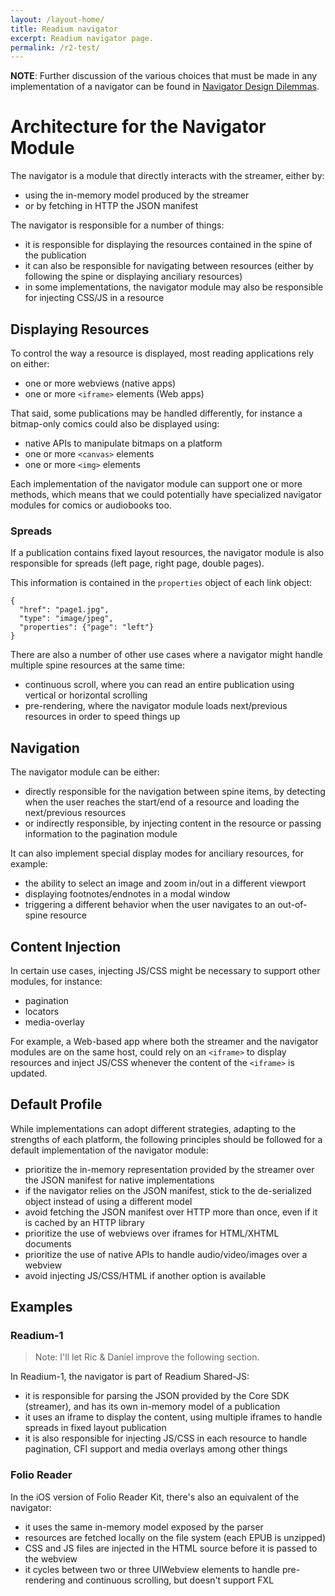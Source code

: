 ```yaml
---
layout: /layout-home/
title: Readium navigator
excerpt: Readium navigator page.
permalink: /r2-test/
---
```

**NOTE**: Further discussion of the various choices that must be made in any implementation of a navigator can be found in [Navigator Design Dilemmas](design-dilemmas.md).

# Architecture for the Navigator Module

The navigator is a module that directly interacts with the streamer, either by:

* using the in-memory model produced by the streamer
* or by fetching in HTTP the JSON manifest

The navigator is responsible for a number of things:

* it is responsible for displaying the resources contained in the spine of the publication
* it can also be responsible for navigating between resources (either by following the spine or displaying anciliary resources)
* in some implementations, the navigator module may also be responsible for injecting CSS/JS in a resource

## Displaying Resources

To control the way a resource is displayed, most reading applications rely on either:

* one or more webviews (native apps)
* one or more `<iframe>` elements (Web apps)

That said, some publications may be handled differently, for instance a bitmap-only comics could also be displayed using:

* native APIs to manipulate bitmaps on a platform
* one or more `<canvas>` elements
* one or more `<img>` elements

Each implementation of the navigator module can support one or more methods, which means that we could potentially have specialized navigator modules for comics or audiobooks too.

### Spreads

If a publication contains fixed layout resources, the navigator module is also responsible for spreads (left page, right page, double pages).

This information is contained in the `properties` object of each link object:

```
{
  "href": "page1.jpg",
  "type": "image/jpeg",
  "properties": {"page": "left"}
}
```

There are also a number of other use cases where a navigator might handle multiple spine resources at the same time:

* continuous scroll, where you can read an entire publication using vertical or horizontal scrolling
* pre-rendering, where the navigator module loads next/previous resources in order to speed things up

## Navigation

The navigator module can be either:

* directly responsible for the navigation between spine items, by detecting when the user reaches the start/end of a resource and loading the next/previous resources
* or indirectly responsible, by injecting content in the resource or passing information to the pagination module

It can also implement special display modes for anciliary resources, for example:

* the ability to select an image and zoom in/out in a different viewport
* displaying footnotes/endnotes in a modal window
* triggering a different behavior when the user navigates to an out-of-spine resource

## Content Injection

In certain use cases, injecting JS/CSS might be necessary to support other modules, for instance:

* pagination
* locators
* media-overlay

For example, a Web-based app where both the streamer and the navigator modules are on the same host, could rely on an `<iframe>` to display resources and inject JS/CSS whenever the content of the `<iframe>` is updated.

## Default Profile

While implementations can adopt different strategies, adapting to the strengths of each platform, the following principles should be followed for a default implementation of the navigator module:

* prioritize the in-memory representation provided by the streamer over the JSON manifest for native implementations
* if the navigator relies on the JSON manifest, stick to the de-serialized object instead of using a different model
* avoid fetching the JSON manifest over HTTP more than once, even if it is cached by an HTTP library
* prioritize the use of webviews over iframes for HTML/XHTML documents
* prioritize the use of native APIs to handle audio/video/images over a webview
* avoid injecting JS/CSS/HTML if another option is available

## Examples

### Readium-1

> Note: I'll let Ric & Daniel improve the following section.

In Readium-1, the navigator is part of Readium Shared-JS:

* it is responsible for parsing the JSON provided by the Core SDK (streamer), and has its own in-memory model of a publication
* it uses an iframe to display the content, using multiple iframes to handle spreads in fixed layout publication
* it is also responsible for injecting JS/CSS in each resource to handle pagination, CFI support and media overlays among other things

### Folio Reader

In the iOS version of Folio Reader Kit, there's also an equivalent of the navigator:

* it uses the same in-memory model exposed by the parser
* resources are fetched locally on the file system (each EPUB is unzipped)
* CSS and JS files are injected in the HTML source before it is passed to the webview
* it cycles between two or three UIWebview elements to handle pre-rendering and continuous scrolling, but doesn't support FXL
